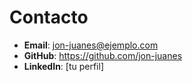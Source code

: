 # Contacto

- **Email**: jon-juanes@ejemplo.com
- **GitHub**: https://github.com/jon-juanes
- **LinkedIn**: [tu perfil]
